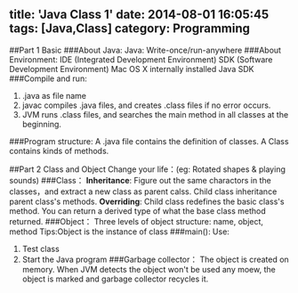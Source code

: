 title: 'Java Class 1'
date: 2014-08-01 16:05:45
tags: [Java,Class]
category: Programming
---

##Part 1 Basic
###About Java:
Java: Write-once/run-anywhere
###About Environment:
IDE (Integrated Development Environment)
SDK (Software Development Environment)
Mac OS X internally installed Java SDK 
###Compile and run:
1. .java as file name
2. javac compiles .java files, and creates .class files if no error occurs. 
3. JVM runs .class files, and searches the main method in all classes at the beginning.

###Program structure:
A .java file contains the definition of classes.
A Class contains kinds of methods. 

##Part 2 Class and Object
Change your life：(eg: Rotated shapes & playing sounds)
###Class：
**Inheritance**: Figure out the same charactors in the classes，and extract a new class as parent calss. Child class inheritance parent class's methods.
**Overriding**: Child class redefines the basic class's method. You can return a derived type of what the base class method returned.
###Object：
Three levels of object structure: name, object, method
Tips:Object is the instance of class 
###main():
Use:
1. Test class
2. Start the Java program
###Garbage collector：
The object is created on memory. When JVM detects the object won't be used any moew, the object is marked and garbage collector recycles it.